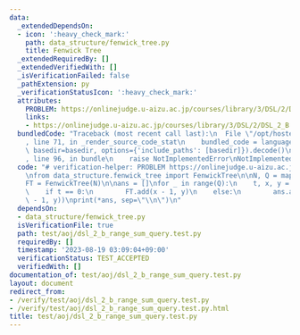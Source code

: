```yaml
---
data:
  _extendedDependsOn:
  - icon: ':heavy_check_mark:'
    path: data_structure/fenwick_tree.py
    title: Fenwick Tree
  _extendedRequiredBy: []
  _extendedVerifiedWith: []
  _isVerificationFailed: false
  _pathExtension: py
  _verificationStatusIcon: ':heavy_check_mark:'
  attributes:
    PROBLEM: https://onlinejudge.u-aizu.ac.jp/courses/library/3/DSL/2/DSL_2_B
    links:
    - https://onlinejudge.u-aizu.ac.jp/courses/library/3/DSL/2/DSL_2_B
  bundledCode: "Traceback (most recent call last):\n  File \"/opt/hostedtoolcache/PyPy/3.7.13/x64/site-packages/onlinejudge_verify/documentation/build.py\"\
    , line 71, in _render_source_code_stat\n    bundled_code = language.bundle(stat.path,\
    \ basedir=basedir, options={'include_paths': [basedir]}).decode()\n  File \"/opt/hostedtoolcache/PyPy/3.7.13/x64/site-packages/onlinejudge_verify/languages/python.py\"\
    , line 96, in bundle\n    raise NotImplementedError\nNotImplementedError\n"
  code: "# verification-helper: PROBLEM https://onlinejudge.u-aizu.ac.jp/courses/library/3/DSL/2/DSL_2_B\n\
    \nfrom data_structure.fenwick_tree import FenwickTree\n\nN, Q = map(int, input().split())\n\
    FT = FenwickTree(N)\n\nans = []\nfor _ in range(Q):\n    t, x, y = map(int, input().split())\n\
    \    if t == 0:\n        FT.add(x - 1, y)\n    else:\n        ans.append(FT.sum(x\
    \ - 1, y))\nprint(*ans, sep=\"\\n\")\n"
  dependsOn:
  - data_structure/fenwick_tree.py
  isVerificationFile: true
  path: test/aoj/dsl_2_b_range_sum_query.test.py
  requiredBy: []
  timestamp: '2023-08-19 03:09:04+09:00'
  verificationStatus: TEST_ACCEPTED
  verifiedWith: []
documentation_of: test/aoj/dsl_2_b_range_sum_query.test.py
layout: document
redirect_from:
- /verify/test/aoj/dsl_2_b_range_sum_query.test.py
- /verify/test/aoj/dsl_2_b_range_sum_query.test.py.html
title: test/aoj/dsl_2_b_range_sum_query.test.py
---
```


